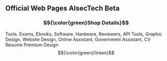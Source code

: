 ## Official Web Pages AlsecTech Beta 
### $${\color{green}Shop Details}$$

Tools, Exams, Ebooks, Software, Hardware, Reviewers, API Tools, Graphic Design, Website Design, Online Assistant, Government Assistant, CV Resume Premium Design 
$${\color{green}Green}$$
